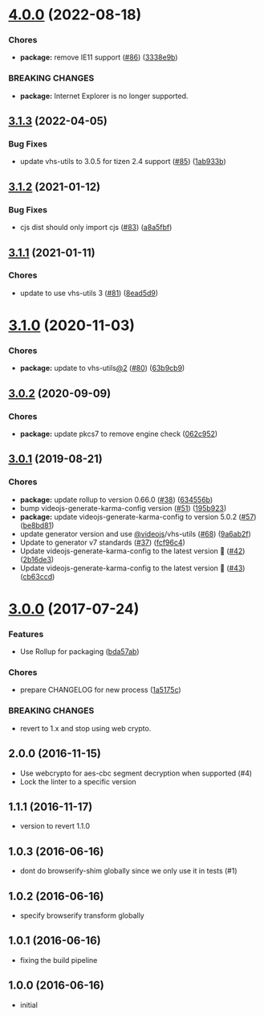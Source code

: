 <a name="4.0.0"></a>
# [4.0.0](https://github.com/videojs/aes-decrypter/compare/v3.1.3...v4.0.0) (2022-08-18)

### Chores

* **package:** remove IE11 support ([#86](https://github.com/videojs/aes-decrypter/issues/86)) ([3338e9b](https://github.com/videojs/aes-decrypter/commit/3338e9b))


### BREAKING CHANGES

* **package:** Internet Explorer is no longer supported.

<a name="3.1.3"></a>
## [3.1.3](https://github.com/videojs/aes-decrypter/compare/v3.1.2...v3.1.3) (2022-04-05)

### Bug Fixes

* update vhs-utils to 3.0.5 for tizen 2.4 support ([#85](https://github.com/videojs/aes-decrypter/issues/85)) ([1ab933b](https://github.com/videojs/aes-decrypter/commit/1ab933b))

<a name="3.1.2"></a>
## [3.1.2](https://github.com/videojs/aes-decrypter/compare/v3.1.1...v3.1.2) (2021-01-12)

### Bug Fixes

* cjs dist should only import cjs ([#83](https://github.com/videojs/aes-decrypter/issues/83)) ([a8a5fbf](https://github.com/videojs/aes-decrypter/commit/a8a5fbf))

<a name="3.1.1"></a>
## [3.1.1](https://github.com/videojs/aes-decrypter/compare/v3.1.0...v3.1.1) (2021-01-11)

### Chores

* update to use vhs-utils 3 ([#81](https://github.com/videojs/aes-decrypter/issues/81)) ([8ead5d9](https://github.com/videojs/aes-decrypter/commit/8ead5d9))

<a name="3.1.0"></a>
# [3.1.0](https://github.com/videojs/aes-decrypter/compare/v3.0.2...v3.1.0) (2020-11-03)

### Chores

* **package:** update to vhs-utils[@2](https://github.com/2) ([#80](https://github.com/videojs/aes-decrypter/issues/80)) ([63b9cb9](https://github.com/videojs/aes-decrypter/commit/63b9cb9))

<a name="3.0.2"></a>
## [3.0.2](https://github.com/videojs/aes-decrypter/compare/v3.0.1...v3.0.2) (2020-09-09)

### Chores

* **package:** update pkcs7 to remove engine check ([062c952](https://github.com/videojs/aes-decrypter/commit/062c952))

<a name="3.0.1"></a>
## [3.0.1](https://github.com/videojs/aes-decrypter/compare/v3.0.0...v3.0.1) (2019-08-21)

### Chores

* **package:** update rollup to version 0.66.0 ([#38](https://github.com/videojs/aes-decrypter/issues/38)) ([634556b](https://github.com/videojs/aes-decrypter/commit/634556b))
* bump videojs-generate-karma-config version ([#51](https://github.com/videojs/aes-decrypter/issues/51)) ([195b923](https://github.com/videojs/aes-decrypter/commit/195b923))
* **package:** update videojs-generate-karma-config to version 5.0.2 ([#57](https://github.com/videojs/aes-decrypter/issues/57)) ([be8bd81](https://github.com/videojs/aes-decrypter/commit/be8bd81))
* update generator version and use [@videojs](https://github.com/videojs)/vhs-utils ([#68](https://github.com/videojs/aes-decrypter/issues/68)) ([9a6ab2f](https://github.com/videojs/aes-decrypter/commit/9a6ab2f))
* Update to generator v7 standards ([#37](https://github.com/videojs/aes-decrypter/issues/37)) ([fcf96c4](https://github.com/videojs/aes-decrypter/commit/fcf96c4))
* Update videojs-generate-karma-config to the latest version 🚀 ([#42](https://github.com/videojs/aes-decrypter/issues/42)) ([2b16de3](https://github.com/videojs/aes-decrypter/commit/2b16de3))
* Update videojs-generate-karma-config to the latest version 🚀 ([#43](https://github.com/videojs/aes-decrypter/issues/43)) ([cb63ccd](https://github.com/videojs/aes-decrypter/commit/cb63ccd))

<a name="3.0.0"></a>
# [3.0.0](https://github.com/videojs/aes-decrypter/compare/v2.0.0...v3.0.0) (2017-07-24)

### Features

* Use Rollup for packaging ([bda57ab](https://github.com/videojs/aes-decrypter/commit/bda57ab))

### Chores

* prepare CHANGELOG for new process ([1a5175c](https://github.com/videojs/aes-decrypter/commit/1a5175c))


### BREAKING CHANGES

* revert to 1.x and stop using web crypto.

## 2.0.0 (2016-11-15)
* Use webcrypto for aes-cbc segment decryption when supported (#4)
* Lock the linter to a specific version

## 1.1.1 (2016-11-17)
* version to revert 1.1.0

## 1.0.3 (2016-06-16)
* dont do browserify-shim globally since we only use it in tests (#1)

## 1.0.2 (2016-06-16)
* specify browserify transform globally

## 1.0.1 (2016-06-16)
* fixing the build pipeline

## 1.0.0 (2016-06-16)
* initial

